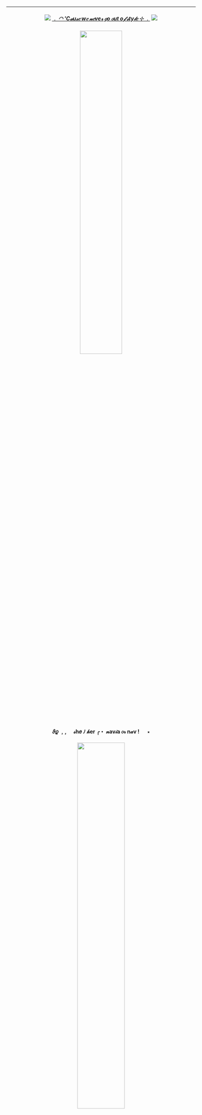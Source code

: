 ***
<h5 align="center">
  
<img src="https://ouija.crd.co/assets/images/gallery18/00be8d6c.gif?v=b8c53f22"/> [﹒  ◠   'C𝒶u𝓈𝑒 w𝑒 𝓃𝑒ve𝓇 𝑔o 𝑜ut o𝒻 𝓈ty𝓁𝑒   ⊹    ﹒](https://open.spotify.com/intl-fr/track/1hjRhYpWyqDpPahmSlUTlc?si=dc8002a143e3439d) <img src="https://ouija.crd.co/assets/images/gallery18/00be8d6c.gif?v=b8c53f22"/>
<h5 align="center">
<img src="https://github.com/user-attachments/assets/725b2ee3-6e23-4678-b5b2-10a1bdbd775d"width=47% height=47%>
</h5>  

<h4 align="center">
𝜗𝜚 ﹐,   ㅤ 𝓈h𝑒  ﾉ  𝒽er  ╭・ 𝓃av𝒾a 𝑜𝓇 n𝒶v  ! 　  ⋆ 
</h4> 
<h5 align="center">
<img src="https://github.com/user-attachments/assets/62160ab0-3f0e-428f-a74a-b526e3f82da4"width=50% height=50%>
</h5>  
<h4 align="center">

𖹭 ࣪ 𓈒 ⊹ ㅤ f𝓇  ﾉ  en𝑔 +  𝓁e𝓈𝒷𝒾a𝓃  ! 　 <img src="https://64.media.tumblr.com/e8b5e6f211917883bf3f273b26c01513/c9daa743765a1be0-aa/s400x600/8f62b4e0fb629b0311361a6c2378f3baa180a008.pnj" width=6% height=6%>

 ꒰  𝒶m𝒷𝒾𝓋𝑒rt  ꒱⠀⠀° ⠀    ʚɞㅤ۫  𝟎𝟓  ﾉ  𝟏𝟏    ㆍ      ១ 
<h5 align="center">
<img src="https://github.com/user-attachments/assets/0e5d1dc0-2bd7-4ca8-a3af-7e91a3425099"width=47% height=47%>

***

<h4 align="center">
﹒˚ ₊ ︵﹒⊹ ๑ ︵︵ ๑ ⊹﹒︵
</h4> 
